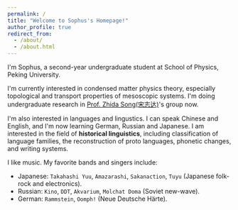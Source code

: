 ```yaml
---
permalink: /
title: "Welcome to Sophus's Homepage!"
author_profile: true
redirect_from: 
  - /about/
  - /about.html
---
```


I'm Sophus, a second-year undergraduate student at School of Physics, Peking University.

I'm currently interested in condensed matter physics theory, especially topological and transport properties of mesoscopic systems. I'm doing undergraduate research in [Prof. Zhida Song(宋志达)](https://scholar.google.com/citations?user=85T_dPEAAAAJ&hl=en)'s group now.

I'm also interested in languages and lingustics. I can speak Chinese and English, and I'm now learning German, Russian and Japanese. I am interested in the field of **historical linguistics**, including classification of language families, the reconstruction of proto languages, phonetic changes, and writing systems.

I like music. My favorite bands and singers include:
- Japanese: `Takahashi Yuu`, `Amazarashi`, `Sakanaction`, `Tuyu` (Japanese folk-rock and electronics).
- Russian: `Kino`, `DDT`, `Akvarium`, `Molchat Doma` (Soviet new-wave).
- German: `Rammstein`, `Oomph!` (Neue Deutsche Härte).